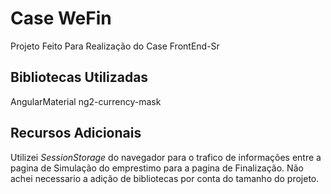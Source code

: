 # Case WeFin

Projeto Feito Para Realização do Case FrontEnd-Sr

## Bibliotecas Utilizadas

AngularMaterial
ng2-currency-mask

## Recursos Adicionais

Utilizei *SessionStorage* do navegador para o trafico de informações entre a pagina de Simulação do emprestimo para a pagina de Finalização.
Não achei necessario a adição de bibliotecas por conta do tamanho do projeto.
